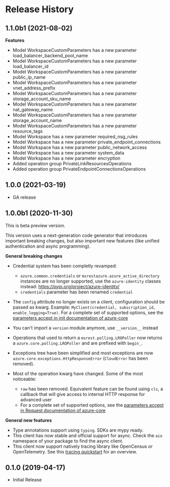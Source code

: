 # Release History

## 1.1.0b1 (2021-08-02)

**Features**

  - Model WorkspaceCustomParameters has a new parameter load_balancer_backend_pool_name
  - Model WorkspaceCustomParameters has a new parameter load_balancer_id
  - Model WorkspaceCustomParameters has a new parameter public_ip_name
  - Model WorkspaceCustomParameters has a new parameter vnet_address_prefix
  - Model WorkspaceCustomParameters has a new parameter storage_account_sku_name
  - Model WorkspaceCustomParameters has a new parameter nat_gateway_name
  - Model WorkspaceCustomParameters has a new parameter storage_account_name
  - Model WorkspaceCustomParameters has a new parameter resource_tags
  - Model Workspace has a new parameter required_nsg_rules
  - Model Workspace has a new parameter private_endpoint_connections
  - Model Workspace has a new parameter public_network_access
  - Model Workspace has a new parameter system_data
  - Model Workspace has a new parameter encryption
  - Added operation group PrivateLinkResourcesOperations
  - Added operation group PrivateEndpointConnectionsOperations

## 1.0.0 (2021-03-19)

- GA release

## 1.0.0b1 (2020-11-30)

This is beta preview version.

This version uses a next-generation code generator that introduces important breaking changes, but also important new features (like unified authentication and async programming).

**General breaking changes**

- Credential system has been completly revamped:

  - `azure.common.credentials` or `msrestazure.azure_active_directory` instances are no longer supported, use the `azure-identity` classes instead: https://pypi.org/project/azure-identity/
  - `credentials` parameter has been renamed `credential`

- The `config` attribute no longer exists on a client, configuration should be passed as kwarg. Example: `MyClient(credential, subscription_id, enable_logging=True)`. For a complete set of
  supported options, see the [parameters accept in init documentation of azure-core](https://github.com/Azure/azure-sdk-for-python/blob/main/sdk/core/azure-core/CLIENT_LIBRARY_DEVELOPER.md#available-policies)
- You can't import a `version` module anymore, use `__version__` instead
- Operations that used to return a `msrest.polling.LROPoller` now returns a `azure.core.polling.LROPoller` and are prefixed with `begin_`.
- Exceptions tree have been simplified and most exceptions are now `azure.core.exceptions.HttpResponseError` (`CloudError` has been removed).
- Most of the operation kwarg have changed. Some of the most noticeable:

  - `raw` has been removed. Equivalent feature can be found using `cls`, a callback that will give access to internal HTTP response for advanced user
  - For a complete set of
  supported options, see the [parameters accept in Request documentation of azure-core](https://github.com/Azure/azure-sdk-for-python/blob/main/sdk/core/azure-core/CLIENT_LIBRARY_DEVELOPER.md#available-policies)

**General new features**

- Type annotations support using `typing`. SDKs are mypy ready.
- This client has now stable and official support for async. Check the `aio` namespace of your package to find the async client.
- This client now support natively tracing library like OpenCensus or OpenTelemetry. See this [tracing quickstart](https://github.com/Azure/azure-sdk-for-python/tree/main/sdk/core/azure-core-tracing-opentelemetry) for an overview.

## 0.1.0 (2019-04-17)

  - Initial Release
